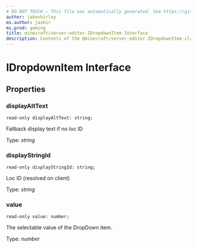 ```yaml
---
# DO NOT TOUCH — This file was automatically generated. See https://github.com/mojang/minecraftapidocsgenerator to modify descriptions, examples, etc.
author: jakeshirley
ms.author: jashir
ms.prod: gaming
title: minecraft/server-editor.IDropdownItem Interface
description: Contents of the @minecraft/server-editor.IDropdownItem class.
---
```

# IDropdownItem Interface

## Properties

### **displayAltText**
`read-only displayAltText: string;`

Fallback display text if no loc ID

Type: *string*

### **displayStringId**
`read-only displayStringId: string;`

Loc ID (resolved on client)

Type: *string*

### **value**
`read-only value: number;`

The selectable value of the DropDown item.

Type: *number*
